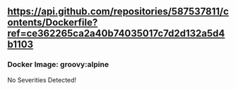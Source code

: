 ## https://api.github.com/repositories/587537811/contents/Dockerfile?ref=ce362265ca2a40b74035017c7d2d132a5d4b1103

### Docker Image: groovy:alpine
No Severities Detected!